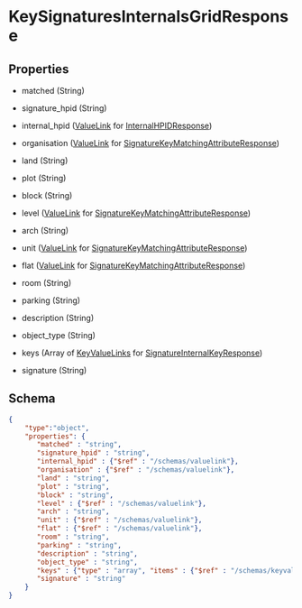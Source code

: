 # KeySignaturesInternalsGridResponse
## Properties
- matched (String)

   
- signature_hpid (String)

   
- internal_hpid ([ValueLink](ValueLink.md) for [InternalHPIDResponse](InternalHPIDResponse.md))

   
- organisation ([ValueLink](ValueLink.md) for [SignatureKeyMatchingAttributeResponse](SignatureKeyMatchingAttributeResponse.md))

   
- land (String)

   
- plot (String)

   
- block (String)

   
- level ([ValueLink](ValueLink.md) for [SignatureKeyMatchingAttributeResponse](SignatureKeyMatchingAttributeResponse.md))

   
- arch (String)

   
- unit ([ValueLink](ValueLink.md) for [SignatureKeyMatchingAttributeResponse](SignatureKeyMatchingAttributeResponse.md))

   
- flat ([ValueLink](ValueLink.md) for [SignatureKeyMatchingAttributeResponse](SignatureKeyMatchingAttributeResponse.md))

   
- room (String)

   
- parking (String)

   
- description (String)

   
- object_type (String)

   
- keys (Array of [KeyValueLinks](KeyValueLink.md) for [SignatureInternalKeyResponse](SignatureInternalKeyResponse.md))

   
- signature (String)

   

## Schema
```json
{
    "type":"object",
    "properties": {
       "matched" : "string",
       "signature_hpid" : "string",
       "internal_hpid" : {"$ref" : "/schemas/valuelink"},
       "organisation" : {"$ref" : "/schemas/valuelink"},
       "land" : "string",
       "plot" : "string",
       "block" : "string",
       "level" : {"$ref" : "/schemas/valuelink"},
       "arch" : "string",
       "unit" : {"$ref" : "/schemas/valuelink"},
       "flat" : {"$ref" : "/schemas/valuelink"},
       "room" : "string",
       "parking" : "string",
       "description" : "string",
       "object_type" : "string",
       "keys" : {"type" : "array", "items" : {"$ref" : "/schemas/keyvaluelink"}},
       "signature" : "string"
    }
}
```

